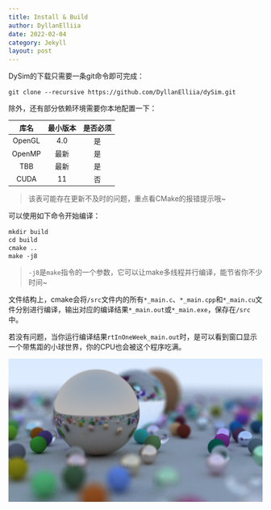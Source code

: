 ```yaml
---
title: Install & Build
author: DyllanElliia
date: 2022-02-04
category: Jekyll
layout: post
---
```


DySim的下载只需要一条git命令即可完成：

```shell
git clone --recursive https://github.com/DyllanElliia/dySim.git
```

除外，还有部分依赖环境需要你本地配置一下：

|  库名  | 最小版本 | 是否必须 |
| :----: | :------: | :------: |
| OpenGL |   4.0    |    是    |
| OpenMP |   最新   |    是    |
|  TBB   |   最新   |    是    |
|  CUDA  |    11    |    否    |

> 该表可能存在更新不及时的问题，重点看CMake的报错提示哦~

可以使用如下命令开始编译：

```shell
mkdir build
cd build
cmake ..
make -j8
```

> `-j8`是`make`指令的一个参数，它可以让make多线程并行编译，能节省你不少时间~

文件结构上，cmake会将`/src`文件内的所有`*_main.c`、`*_main.cpp`和`*_main.cu`文件分别进行编译，输出对应的编译结果`*_main.out`或`*_main.exe`，保存在`/src`中。

若没有问题，当你运行编译结果`rtInOneWeek_main.out`时，是可以看到窗口显示一个带焦距的小球世界，你的CPU也会被这个程序吃满。

![rt_test_42](.\README.assets\rt_test_42.jpg)

